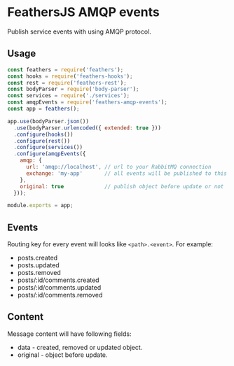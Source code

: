 # FeathersJS AMQP events

Publish service events with using AMQP protocol.

## Usage

```js
const feathers = require('feathers');
const hooks = require('feathers-hooks');
const rest = require('feathers-rest');
const bodyParser = require('body-parser');
const services = require('./services');
const amqpEvents = require('feathers-amqp-events');
const app = feathers();

app.use(bodyParser.json())
  .use(bodyParser.urlencoded({ extended: true }))
  .configure(hooks())
  .configure(rest())
  .configure(services())
  .configure(amqpEvents({
    amqp: {
      url: 'amqp://localhost', // url to your RabbitMQ connection
      exchange: 'my-app'       // all events will be published to this exchange
    },
    original: true             // publish object before update or not
  }));

module.exports = app;
```

## Events

Routing key for every event will looks like `<path>.<event>`. For example:

- posts.created
- posts.updated
- posts.removed
- posts/:id/comments.created
- posts/:id/comments.updated
- posts/:id/comments.removed

## Content

Message content will have following fields:

- data - created, removed or updated object. 
- original - object before update.
